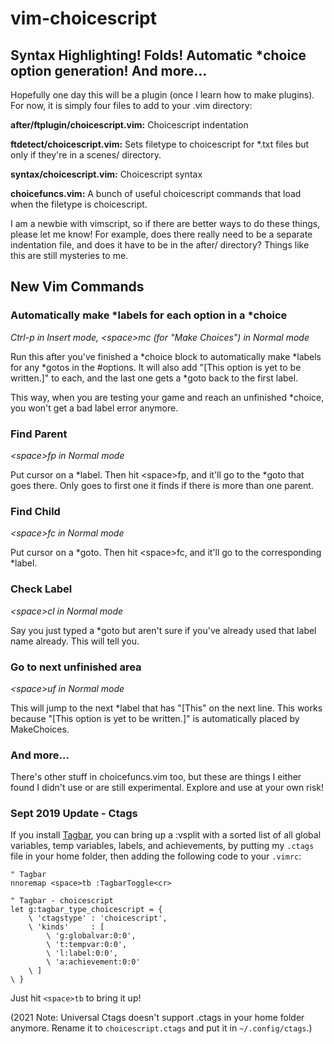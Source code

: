 # vim-choicescript

## Syntax Highlighting! Folds! Automatic \*choice option generation! And more...

Hopefully one day this will be a plugin (once I learn how to make plugins). For now, it is simply four files to add to your .vim directory:

**after/ftplugin/choicescript.vim:** Choicescript indentation

**ftdetect/choicescript.vim:** Sets filetype to choicescript for *.txt files but only if they're in a scenes/ directory.

**syntax/choicescript.vim:** Choicescript syntax

**choicefuncs.vim:** A bunch of useful choicescript commands that load when the filetype is choicescript.

I am a newbie with vimscript, so if there are better ways to do these things, please let me know! For example, does there really need to be a separate indentation file, and does it have to be in the after/ directory? Things like this are still mysteries to me.

## New Vim Commands

### Automatically make \*labels for each option in a \*choice

*Ctrl-p in Insert mode, \<space>mc (for "Make Choices") in Normal mode*

Run this after you've finished a \*choice block to automatically make \*labels for any \*gotos in the \#options. It will also add "[This option is yet to be written.]" to each, and the last one gets a \*goto back to the first label. 

This way, when you are testing your game and reach an unfinished \*choice, you won't get a bad label error anymore.

### Find Parent

*\<space>fp in Normal mode*

Put cursor on a \*label. Then hit \<space>fp, and it'll go to the \*goto that goes there. Only goes to first one it finds if there is more than one parent.

### Find Child

*\<space>fc in Normal mode*

Put cursor on a \*goto. Then hit \<space>fc, and it'll go to the corresponding \*label.

### Check Label

*\<space>cl in Normal mode*

Say you just typed a \*goto but aren't sure if you've already used that label name already. This will tell you.

### Go to next unfinished area

*\<space>uf in Normal mode*

This will jump to the next \*label that has "[This" on the next line. This works because "[This option is yet to be written.]" is automatically placed by MakeChoices.

### And more...

There's other stuff in choicefuncs.vim too, but these are things I either found I didn't use or are still experimental. Explore and use at your own risk!

### Sept 2019 Update - Ctags

If you install [Tagbar](https://majutsushi.github.io/tagbar/), you can bring up a :vsplit with a sorted list of all global variables, temp variables, labels, and achievements, by putting my `.ctags` file in your home folder, then adding the following code to your `.vimrc`:
```
" Tagbar
nnoremap <space>tb :TagbarToggle<cr>

" Tagbar - choicescript
let g:tagbar_type_choicescript = {
	\ 'ctagstype' : 'choicescript',
	\ 'kinds'     : [
		\ 'g:globalvar:0:0',
		\ 't:tempvar:0:0',
		\ 'l:label:0:0',
		\ 'a:achievement:0:0'
	\ ]
\ }
```
Just hit `<space>tb` to bring it up!

(2021 Note: Universal Ctags doesn't support .ctags in your home folder anymore. Rename it to `choicescript.ctags` and put it in `~/.config/ctags`.)
